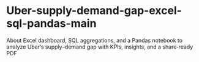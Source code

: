# Uber-supply-demand-gap-excel-sql-pandas-main
About Excel dashboard, SQL aggregations, and a Pandas notebook to analyze Uber’s supply–demand gap with KPIs, insights, and a share‑ready PDF
